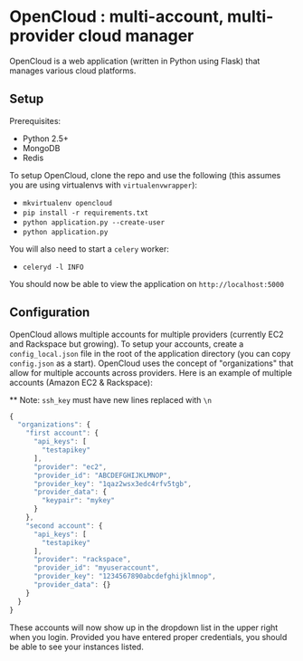 OpenCloud : multi-account, multi-provider cloud manager
=======================================================
OpenCloud is a web application (written in Python using Flask) that manages various cloud platforms. 

Setup
-----
Prerequisites:

* Python 2.5+
* MongoDB
* Redis

To setup OpenCloud, clone the repo and use the following (this assumes you are using virtualenvs with `virtualenvwrapper`):

* `mkvirtualenv opencloud`
* `pip install -r requirements.txt`
* `python application.py --create-user`
* `python application.py`

You will also need to start a `celery` worker:

* `celeryd -l INFO`

You should now be able to view the application on `http://localhost:5000`

Configuration
--------------
OpenCloud allows multiple accounts for multiple providers (currently EC2 and Rackspace but growing).  To setup your accounts, create a `config_local.json` file in the root of the application directory (you can copy `config.json` as a start).  OpenCloud uses the concept of "organizations" that allow for multiple accounts across providers.  Here is an example of multiple accounts (Amazon EC2 & Rackspace):

** Note: `ssh_key` must have new lines replaced with `\n`

```javascript
{
  "organizations": {
    "first account": {
      "api_keys": [
        "testapikey"
      ],
      "provider": "ec2",
      "provider_id": "ABCDEFGHIJKLMNOP",
      "provider_key": "1qaz2wsx3edc4rfv5tgb",
      "provider_data": {
        "keypair": "mykey"
      }
    },
    "second account": {
      "api_keys": [
        "testapikey"
      ],
      "provider": "rackspace",
      "provider_id": "myuseraccount",
      "provider_key": "1234567890abcdefghijklmnop",
      "provider_data": {}
    }
  }
}
```

These accounts will now show up in the dropdown list in the upper right when you login.  Provided you have entered proper credentials, you should be able to see your instances listed.